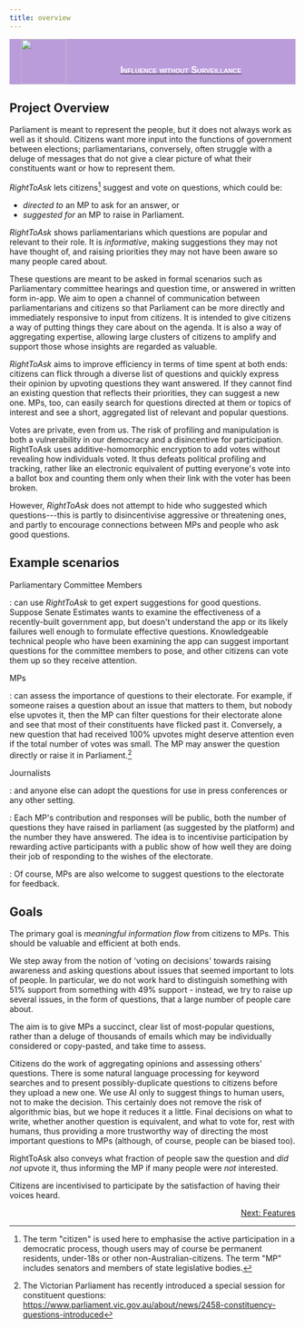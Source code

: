 ```yaml
---
title: overview
---
```


<a href="https://hackmd.io/peCERzhcRm-2HUtOGlgvRQ">
<div style="display: flex; align-items: flex-end; width=100%; background-color: #bb9cdb; justify-content: space-between">
    <img style="margin-left: 20px; height:80px" src="https://i.imgur.com/zbzGAzJ.png" />
    <p style="font: normal small-caps 900 16px sans-serif; color: white">
    Influence without Surveillance
    </p>
    <div style="clear:both;"></div>
</div>
</a>

## Project Overview

Parliament is meant to represent the people, but it does not 
always work as well as it should. Citizens want more input into
the functions of government between elections; parliamentarians,
conversely, often struggle with a deluge of messages that do not 
give a clear picture of  what their constituents want or how to 
represent them.

*RightToAsk* lets citizens[^1] suggest and vote on questions, 
which could be:

-   *directed to* an MP to ask for an answer, or
-   *suggested for* an MP to raise in Parliament.

*RightToAsk* shows parliamentarians which questions are popular
and relevant to their role. It is *informative*, making 
suggestions they may not have thought of, and raising priorities
they may not have been aware so many people cared about.

These questions are meant to be asked in formal scenarios such as
Parliamentary committee hearings and question time, or answered in
written form in-app. We aim to open a channel of communication 
between parliamentarians and citizens so that Parliament can be 
more directly and immediately responsive to input from citizens. 
It is intended to give citizens a way of putting things they care 
about on the agenda. It is also a way of aggregating expertise,
allowing large clusters of citizens to amplify and support those 
whose insights are regarded as valuable.

*RightToAsk* aims to improve efficiency in terms of time spent at
both ends: citizens can flick through a diverse list of questions
and quickly express their opinion by upvoting questions they want
answered. If they cannot find an existing question that reflects
their priorities, they can suggest a new one. MPs, too, can easily
search for questions directed at them or topics of interest and see
a short, aggregated list of relevant and popular questions.

Votes are private, even from us. The risk of profiling and manipulation is both a vulnerability in 
our democracy and a disincentive for participation. RightToAsk uses 
additive-homomorphic encryption to add votes without revealing how
individuals voted. It thus defeats political profiling and 
tracking, rather like an electronic equivalent of putting 
everyone's vote into a ballot box and counting them only when their 
link with the voter has been broken.

However, *RightToAsk* does not attempt to hide who suggested which 
questions---this is partly to disincentivise aggressive or threatening ones, and partly to encourage connections between MPs and people who ask good questions.


## Example scenarios

Parliamentary Committee Members

: can use *RightToAsk* to get expert suggestions for good questions.
Suppose Senate Estimates wants to examine the effectiveness of a
recently-built government app, but doesn't understand the app or its likely failures well enough to formulate effective questions.
Knowledgeable technical people who have been examining the app can
suggest important questions for the committee members to pose, and
other citizens can vote them up so they receive attention.

MPs

: can assess the importance of questions to their electorate. For
example, if someone raises a question about an issue that matters to
them, but nobody else upvotes it, then the MP can filter questions
for their electorate alone and see that most of their constituents
have flicked past it. Conversely, a new question that had received
100% upvotes might deserve attention even if the total number of
votes was small. The MP may answer the question directly or raise it
in Parliament.[^2]

Journalists

: and anyone else can adopt the questions for use in press conferences or any other setting.



: Each MP's contribution and responses will be public, both the number of
questions they have raised in parliament (as suggested by the platform)
and the number they have answered. The idea is to incentivise
participation by rewarding active participants with a public show of how
well they are doing their job of responding to the wishes of the
electorate.

: Of course, MPs are also welcome to suggest questions to the electorate
for feedback.

## Goals

The primary goal is *meaningful information flow* from citizens to MPs.
This should be valuable and efficient at both ends.

We step away from the notion of 'voting on decisions' towards raising
awareness and asking questions about issues that seemed important to
lots of people. In particular, we do not work hard to distinguish
something with 51% support from something with 49% support - instead, we
try to raise up several issues, in the form of questions, that a large
number of people care about.


The aim is to give MPs a succinct, clear list of most-popular questions,
rather than a deluge of thousands of emails which may be individually
considered or copy-pasted, and take time to assess.



Citizens do
the work of aggregating opinions and assessing others' questions. There is some natural language processing for keyword searches and to present possibly-duplicate questions to citizens before they upload a new one.
We use AI only to suggest things to human users, not to make the decision.  This certainly does not remove the risk of algorithmic bias, but we hope it reduces it a little. Final decisions on what to write, whether another question is equivalent, and what to vote for, rest with humans, thus
providing a more trustworthy way of directing the most important
questions to MPs (although, of course, people can be biased too).

RightToAsk also conveys what fraction of people saw the question and
*did not* upvote it, thus informing the MP if many people were *not*
interested.

Citizens are incentivised to participate by the satisfaction of having
their voices heard.


<div style="text-align: right"> <a href="https://righttoaskorg.github.io/righttoask-docs/Features">Next: Features</a> </div>

[^1]: The term "citizen" is used here to emphasise the active participation in a democratic process, though users may of course be permanent residents, under-18s or other non-Australian-citizens. The term "MP" includes senators and members of state legislative bodies.

[^2]: The Victorian Parliament has recently introduced a special session for constituent questions: <https://www.parliament.vic.gov.au/about/news/2458-constituency-questions-introduced>


